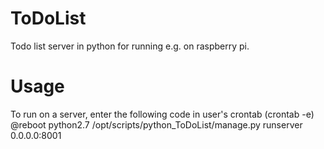 # ToDoList
Todo list server in python for running e.g. on raspberry pi.

# Usage
To run on a server, enter the following code in user's crontab (crontab -e)
@reboot python2.7 /opt/scripts/python_ToDoList/manage.py runserver 0.0.0.0:8001
